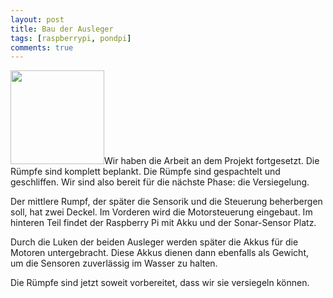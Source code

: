 ```yaml
---
layout: post
title: Bau der Ausleger
tags: [raspberrypi, pondpi]
comments: true
---
```


<p><a href="http://meinjens.de/wp-content/uploads/2017/01/20170111_093557.jpg"><img class="alignleft size-thumbnail wp-image-148" src="http://meinjens.de/wp-content/uploads/2017/01/20170111_093557-150x150.jpg" alt="" width="150" height="150" /></a>Wir haben die Arbeit an dem Projekt fortgesetzt. Die Rümpfe sind komplett beplankt. Die Rümpfe sind gespachtelt und geschliffen. Wir sind also bereit für die nächste Phase: die Versiegelung.</p>
<p><!--more--></p>
<p>Der mittlere Rumpf, der später die Sensorik und die Steuerung beherbergen soll, hat zwei Deckel. Im Vorderen wird die Motorsteuerung eingebaut. Im hinteren Teil findet der Raspberry Pi mit Akku und der Sonar-Sensor Platz.</p>
<p>Durch die Luken der beiden Ausleger werden später die Akkus für die Motoren untergebracht. Diese Akkus dienen dann ebenfalls als Gewicht, um die Sensoren zuverlässig im Wasser zu halten.</p>
<p>Die Rümpfe sind jetzt soweit vorbereitet, dass wir sie versiegeln können.</p>